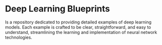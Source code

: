 # Deep Learning Blueprints

Is a repository dedicated to providing detailed examples of deep learning models. Each example is crafted to be clear, straightforward, and easy to understand, streamlining the learning and implementation of neural network technologies.
